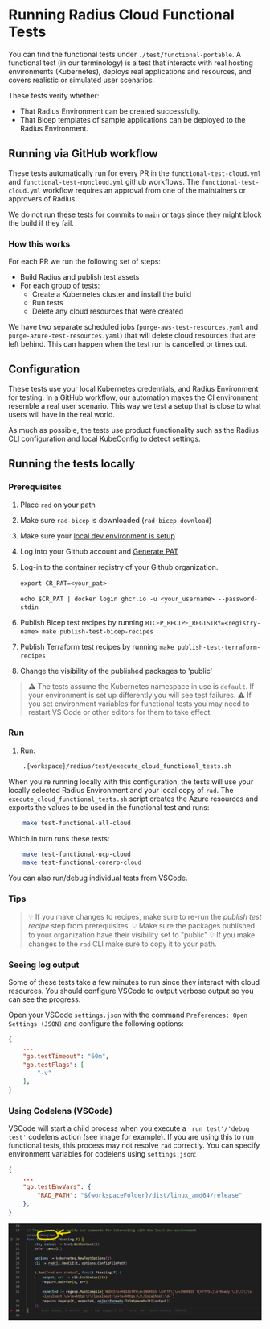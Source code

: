 # Running Radius Cloud Functional Tests

You can find the functional tests under `./test/functional-portable`. A functional test (in our terminology) is a test that interacts with real hosting environments (Kubernetes), deploys real applications and resources, and covers realistic or simulated user scenarios.

These tests verify whether:

- That Radius Environment can be created successfully.
- That Bicep templates of sample applications can be deployed to the Radius Environment.

## Running via GitHub workflow

These tests automatically run for every PR in the `functional-test-cloud.yml` and `functional-test-noncloud.yml` github workflows. The `functional-test-cloud.yml` workflow requires an approval from one of the maintainers or approvers of Radius.

We do not run these tests for commits to `main` or tags since they might block the build if they fail.

### How this works

For each PR we run the following set of steps:

- Build Radius and publish test assets
- For each group of tests:
  - Create a Kubernetes cluster and install the build
  - Run tests
  - Delete any cloud resources that were created

We have two separate scheduled jobs (`purge-aws-test-resources.yaml` and `purge-azure-test-resources.yaml`) that will delete cloud resources that are left behind. This can happen when the test run is cancelled or times out.

## Configuration

These tests use your local Kubernetes credentials, and Radius Environment for testing. In a GitHub workflow, our automation makes the CI environment resemble a real user scenario. This way we test a setup that is close to what users will have in the real world.

As much as possible, the tests use product functionality such as the Radius CLI configuration and local KubeConfig to detect settings.

## Running the tests locally

### Prerequisites

1. Place `rad` on your path
2. Make sure `rad-bicep` is downloaded (`rad bicep download`)
3. Make sure your [local dev environment is setup](../contributing-code-control-plane/running-controlplane-locally.md)
4. Log into your Github account and [Generate PAT](https://docs.github.com/en/authentication/keeping-your-account-and-data-secure/managing-your-personal-access-tokens)
5. Log-in to the container registry of your Github organization.

   `export CR_PAT=<your_pat>`

   `echo $CR_PAT | docker login ghcr.io -u <your_username> --password-stdin`

6. Publish Bicep test recipes by running `BICEP_RECIPE_REGISTRY=<registry-name> make publish-test-bicep-recipes`
7. Publish Terraform test recipes by running `make publish-test-terraform-recipes`
8. Change the visibility of the published packages to 'public'

> ⚠️ The tests assume the Kubernetes namespace in use is `default`. If your environment is set up differently you will see test failures.
> ⚠️ If you set environment variables for functional tests you may need to restart VS Code or other editors for them to take effect.

### Run

1. Run:

```sh
    .{workspace}/radius/test/execute_cloud_functional_tests.sh
```

When you're running locally with this configuration, the tests will use your locally selected Radius Environment and your local copy of `rad`. The `execute_cloud_functional_tests.sh` script creates the Azure resources and exports the values to be used in the functional test and runs:

```sh
    make test-functional-all-cloud
```

Which in turn runs these tests:

```sh
    make test-functional-ucp-cloud
    make test-functional-corerp-cloud
```

You can also run/debug individual tests from VSCode.

### Tips

> 💡 If you make changes to recipes, make sure to re-run the _publish test recipe_ step from prerequisites.
> 💡 Make sure the packages published to your organization have their visibility set to "public"
> 💡 If you make changes to the `rad` CLI make sure to copy it to your path.

### Seeing log output

Some of these tests take a few minutes to run since they interact with cloud resources. You should configure VSCode to output verbose output so you can see the progress.

Open your VSCode `settings.json` with the command `Preferences: Open Settings (JSON)` and configure the following options:

```json
{
    ...
    "go.testTimeout": "60m",
    "go.testFlags": [
        "-v"
    ],
}
```

### Using Codelens (VSCode)

VSCode will start a child process when you execute a `'run test'/'debug test'` codelens action (see image for example). If you are using this to run functional tests, this process may not resolve `rad` correctly. You can specify environment variables for codelens using `settings.json`:

```json
{
    ...
    "go.testEnvVars": {
        "RAD_PATH": "${workspaceFolder}/dist/linux_amd64/release"
    },
}
```

![Screenshot of VS Code Codelens UI](./vscode_debug_test.png)
